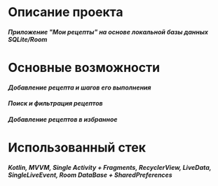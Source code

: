 # Описание проекта
#### *Приложение "Мои рецепты" на основе локальной базы данных SQLite/Room*
# Основные возможности
#### *Добавление рецепта и шагов его выполнения*
#### *Поиск и фильтрация рецептов*
#### *Добавление рецептов в избранное*
# Использованный стек 
#### *Kotlin, MVVM, Single Activity + Fragments, RecyclerView, LiveData, SingleLiveEvent, Room DataBase + SharedPreferences*

